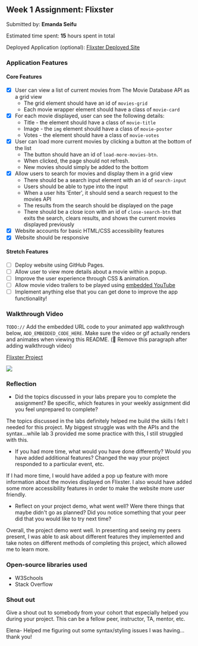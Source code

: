 ## Week 1 Assignment: Flixster

Submitted by: **Emanda Seifu**

Estimated time spent: **15** hours spent in total

Deployed Application (optional): [Flixster Deployed Site](ADD_LINK_HERE)

### Application Features

#### Core Features

- [x] User can view a list of current movies from The Movie Database API as a grid view
  - The grid element should have an id of `movies-grid`
  - Each movie wrapper element should have a class of `movie-card`
- [x] For each movie displayed, user can see the following details:
  - Title - the element should have a class of `movie-title`
  - Image - the `img` element should have a class of `movie-poster`
  - Votes - the element should have a class of `movie-votes`
- [x] User can load more current movies by clicking a button at the bottom of the list
  - The button should have an id of `load-more-movies-btn`.
  - When clicked, the page should not refresh.
  - New movies should simply be added to the bottom
- [x] Allow users to search for movies and display them in a grid view
  - There should be a search input element with an id of `search-input`
  - Users should be able to type into the input
  - When a user hits 'Enter', it should send a search request to the movies API
  - The results from the search should be displayed on the page
  - There should be a close icon with an id of `close-search-btn` that exits the search, clears results, and shows the current movies displayed previously
- [x] Website accounts for basic HTML/CSS accessibility features
- [x] Website should be responsive

#### Stretch Features

- [ ] Deploy website using GitHub Pages.
- [ ] Allow user to view more details about a movie within a popup.
- [ ] Improve the user experience through CSS & animation.
- [ ] Allow movie video trailers to be played using [embedded YouTube](https://support.google.com/youtube/answer/171780?hl=en)
- [ ] Implement anything else that you can get done to improve the app functionality!

### Walkthrough Video

`TODO://` Add the embedded URL code to your animated app walkthrough below, `ADD_EMBEDDED_CODE_HERE`. Make sure the video or gif actually renders and animates when viewing this README. (🚫 Remove this paragraph after adding walkthrough video)

<a href="https://www.loom.com/share/0bee52edc9c54d108d84e75d0c075817">
   <p>Flixster Project</p>
   <img style="max-width:300px;" src="https://cdn.loom.com/sessions/thumbnails/0bee52edc9c54d108d84e75d0c075817-with-play.gif">
</a>

### Reflection

- Did the topics discussed in your labs prepare you to complete the assignment? Be specific, which features in your weekly assignment did you feel unprepared to complete?

The topics discussed in the labs definitely helped me build the skills I felt I needed for this project. My biggest struggle was with the APIs and the syntax...while lab 3 provided me some practice with this, I still struggled with this. 

- If you had more time, what would you have done differently? Would you have added additional features? Changed the way your project responded to a particular event, etc.
  
If I had more time, I would have added a pop up feature with more information about the movies displayed on Flixster. I also would have added some more accessibility features in order to make the website more user friendly.

- Reflect on your project demo, what went well? Were there things that maybe didn't go as planned? Did you notice something that your peer did that you would like to try next time?

Overall, the project demo went well. In presenting and seeing my peers present, I was able to ask about different features they implemented and take notes on different methods of completing this project, which allowed me to learn more.

### Open-source libraries used

- W3Schools
- Stack Overflow

### Shout out

Give a shout out to somebody from your cohort that especially helped you during your project. This can be a fellow peer, instructor, TA, mentor, etc.

Elena- Helped me figuring out some syntax/styling issues I was having... thank you!
